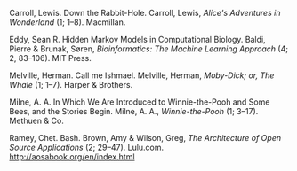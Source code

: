 Carroll, Lewis. Down the Rabbit-Hole. Carroll, Lewis, _Alice's Adventures in Wonderland_ (1; 1–8). Macmillan.

Eddy, Sean R. Hidden Markov Models in Computational Biology. Baldi, Pierre & Brunak, Søren, _Bioinformatics: The Machine Learning Approach_ (4; 2, 83–106). MIT Press.

Melville, Herman. Call me Ishmael. Melville, Herman, _Moby-Dick; or, The Whale_ (1; 1–7). Harper & Brothers.

Milne, A. A. In Which We Are Introduced to Winnie-the-Pooh and Some Bees, and the Stories Begin. Milne, A. A., _Winnie-the-Pooh_ (1; 3–17). Methuen & Co.

Ramey, Chet. Bash. Brown, Amy & Wilson, Greg, _The Architecture of Open Source Applications_ (2; 29–47). Lulu.com. http://aosabook.org/en/index.html